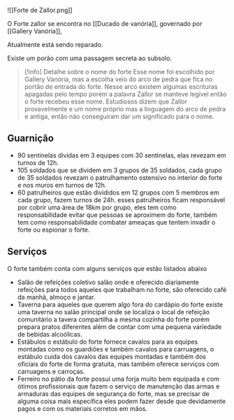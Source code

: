 
![[Forte de Zallor.png]]

O Forte zallor se encontra no [[Ducado de vanória]], governado por [[Gallery Vanória]],

Atualmente está sendo reparado.

Existe um porão com uma passagem secreta ao subsolo.

>[!info]
Detalhe sobre o nome do forte
Esse nome foi escolhido por Gallery Vanória, mas a escolha veio do arco de pedra que fica no portão de entrada do forte. Nesse arco existem algumas escrituras apagadas pelo tempo porém a palavra Zallor se manteve legível então o forte recebeu esse nome. Estudiosos dizem que Zallor provavelmente e um nome próprio mas a linguagem do arco de pedra e antiga, então não conseguiram dar um significado para o nome.

## Guarnição
- 90 sentinelas dividas em 3 equipes com 30 sentinelas, elas revezam em turnos de 12h.
- 105 soldados que se dividem em 3 grupos de 35 soldados, cada grupo de 35 soldados revezam o patrulhamento ostensivo no interior do forte e nos muros em turnos de 12h. 
- 60 patrulheiros que estão divididos em 12 grupos com 5 membros em cada grupo, fazem turnos de 24h. esses patrulheiros ficam responsável por cobrir uma área de 18km por grupo, eles tem como responsabilidade evitar que pessoas se aproximem do forte, também tem como responsabilidade combater ameaças que tentem invadir o forte ou espionar o forte.

## Serviços
O forte também conta com alguns serviços que estão listados abaixo

- Salão de refeições coletivo salão onde e oferecido diariamente refeições para todos aqueles que trabalham no forte, são oferecido café da manhã, almoço e jantar.
- Taverna para aqueles que querem algo fora do cardápio do forte existe uma taverna no salão principal onde se localiza o local de refeição comunitário a tavera compartilha a mesma cozinha do forte porém prepara pratos diferentes além de contar com uma pequena variedade de bebidas alcoólicas.
- Estábulos o estábulo do forte fornece cavalos para as equipes montadas como os guardiões e também cavalos para carruagens, o estábulo cuida dos cavalos das equipes montadas e também dos oficiais do forte de forma gratuita, mas também oferece serviços com carruagens e carroças.
- Ferreiro no pátio da forte possui uma forja muito bem equipada e com ótimos profissionais que fazem o serviço de manutenção das armas e armaduras das equipes de segurança do forte, mas se precisar de alguma coisa mais específica eles podem fazer desde que devidamente pagos e com os materiais corretos em mãos.